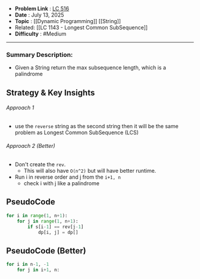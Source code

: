 - **Problem Link** : [LC 516](https://leetcode.com/problems/longest-palindromic-subsequence/description/)
- **Date** : July 13, 2025
- **Topic** : [[Dynamic Programming]] [[String]]
- Related: [[LC 1143 - Longest Common SubSequence]]
- **Difficulty** : #Medium 

---
### Summary Description: 
- Given a String return the max subsequence length, which is a palindrome
 
## Strategy & Key Insights
###### Approach 1
- use the `reverse` string as the second string then it will be the same problem as Longest Common SubSequence (LCS)
 
###### Approach 2 (Better)
- Don't create the `rev`.
	- This will also have `O(n^2)` but will have better runtime.
- Run i in reverse order and j from the `i+1, n`
	- check i with j like a palindrome
## PseudoCode
```Python
for i in range(1, n+1):
	for j in range(1, n+1):
		if s[i-1] == rev[j-1]
			dp[i, j] = dp[]
```

## PseudoCode (Better)
```Python
for i in n-1, -1
	for j in i+1, n:
	
		

```
